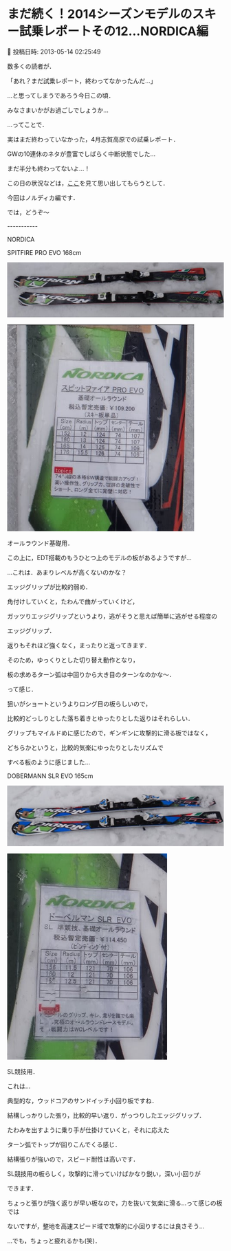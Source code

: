 # まだ続く！2014シーズンモデルのスキー試乗レポートその12…NORDICA編

📅 投稿日時: 2013-05-14 02:25:49

数多くの読者が．


「あれ？まだ試乗レポート，終わってなかったんだ…」


…と思ってしまうであろう今日この頃．


みなさまいかがお過ごしでしょうか…





…ってことで．


実はまだ終わっていなかった，4月志賀高原での試乗レポート．


GWの10連休のネタが豊富でしばらく中断状態でした…


まだ半分も終わってないよ…！





この日の状況などは，[ここ](ef8d403e7031a831282c8ff83e65e31ec.md)を見て思い出してもらうとして．





今回はノルディカ編です．


では，どうぞ～


-----------[]()


NORDICA 





SPITFIRE PRO EVO 168cm







![d5c3534aa2b32ea1eeb87ae420a08bf0.jpg](images/d5c3534aa2b32ea1eeb87ae420a08bf0.jpg)









![7bd1b8d97c8bf661db924517e33d420f.jpg](images/7bd1b8d97c8bf661db924517e33d420f.jpg)







オールラウンド基礎用．


この上に，EDT搭載のもうひとつ上のモデルの板があるようですが…


…これは．あまりレベルが高くないのかな？


エッジグリップが比較的弱め．


角付けしていくと，たわんで曲がっていくけど，


ガッツりエッジグリップというより，逃がそうと思えば簡単に逃がせる程度の


エッジグリップ．


返りもそれほど強くなく，まったりと返ってきます．


そのため，ゆっくりとした切り替え動作となり，


板の求めるターン弧は中回りから大き目のターンなのかな～．


って感じ．


狙いがショートというよりロング目の板らしいので，


比較的どっしりとした落ち着きとゆったりとした返りはそれらしい．


グリップもマイルドめに感じたので，ギンギンに攻撃的に滑る板ではなく，


どちらかというと，比較的気楽にゆったりとしたリズムで


すべる板のように感じました…[]()








DOBERMANN SLR EVO 165cm







![da3ed7d459ea2a624d22123164408b4e.jpg](images/da3ed7d459ea2a624d22123164408b4e.jpg)









![e4ecc3eae5543db666fb0ed6900b5188.jpg](images/e4ecc3eae5543db666fb0ed6900b5188.jpg)







SL競技用．


これは…


典型的な，ウッドコアのサンドイッチ小回り板ですね．


結構しっかりした張り，比較的早い返り．がっつりしたエッジグリップ．


たわみを出すように乗り手が仕掛けていくと，それに応えた


ターン弧でトップが回りこんでくる感じ．


結構張りが強いので，スピード耐性は高いです．


SL競技用の板らしく，攻撃的に滑っていけばかなり鋭い，深い小回りが


できます．


ちょっと張りが強く返りが早い板なので，力を抜いて気楽に滑る…って感じの板では


ないですが，整地を高速スピード域で攻撃的に小回りするには良さそう…


…でも，ちょっと疲れるかも(笑)．
